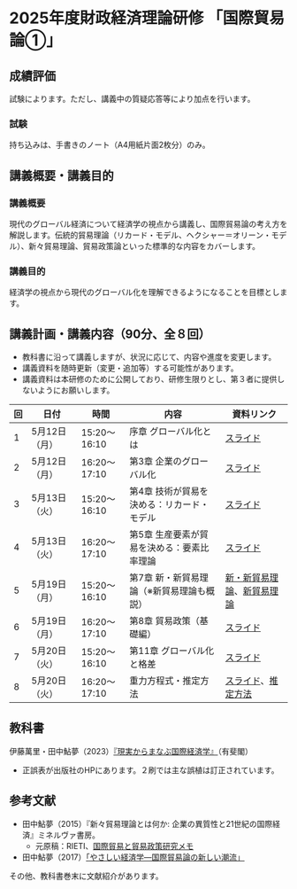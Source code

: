 # 2025年度財政経済理論研修 「国際貿易論①」


## 成績評価
試験によります。ただし、講義中の質疑応答等により加点を行います。

### 試験
持ち込みは、手書きのノート（A4用紙片面2枚分）のみ。


## 講義概要・講義目的
### 講義概要
現代のグローバル経済について経済学の視点から講義し、国際貿易論の考え方を解説します。伝統的貿易理論（リカード・モデル、ヘクシャー＝オリーン・モデル）、新々貿易理論、貿易政策論といった標準的な内容をカバーします。

### 講義目的
経済学の視点から現代のグローバル化を理解できるようになることを目標とします。


## 講義計画・講義内容（90分、全８回）

- 教科書に沿って講義しますが、状況に応じて、内容や進度を変更します。
- 講義資料を随時更新（変更・追加等）する可能性があります。
- 講義資料は本研修のために公開しており、研修生限りとし、第３者に提供しないようにお願いします。




| 回 | 日付         | 時間              | 内容                                                                                         | 資料リンク                                                                                   |
|------|--------------|-------------------|----------------------------------------------------------------------------------------------|----------------------------------------------------------------------------------------------|
| 1    | 5月12日（月） | 15:20～16:10      | 序章 グローバル化とは                                                                       | [スライド](slides/00国際経済学は社会にどう役立つか.pptx)                                    |
| 2    | 5月12日（月） | 16:20～17:10      | 第3章 企業のグローバル化                                                                     | [スライド](slides/03企業のグローバル化.pptx)                                                 |
| 3    | 5月13日（火） | 15:20～16:10      | 第4章 技術が貿易を決める：リカード・モデル                                                 | [スライド](slides/04技術が貿易を決めるリカードモデルv2.pptx)                                |
| 4    | 5月13日（火） | 16:20～17:10      | 第5章 生産要素が貿易を決める：要素比率理論                                                 | [スライド](05生産要素が貿易を決めるv2.pptx)                                                  |
| 5    | 5月19日（月） | 15:20～16:10      | 第7章 新・新貿易理論（※新貿易理論も概説）                                                  | [新・新貿易理論](slides/07新・新貿易理論.pptx)、[新貿易理論](slides/trade2-01-new-trade-theory.pdf) |
| 6    | 5月19日（月） | 16:20～17:10      | 第8章 貿易政策（基礎編）                                                                    | [スライド](slides/08貿易政策_基礎編.pptx)                                                    |
| 7    | 5月20日（火） | 15:20～16:10      | 第11章 グローバル化と格差                                                                   | [スライド](slides/11グローバル化と格差.pptx)                                                 |
| 8    | 5月20日（火） | 16:20～17:10      | 重力方程式・推定方法                                                                         | [スライド](trade2-03-gravity.pdf)、[推定方法](Gravity.md)                                   |




## 教科書
伊藤萬里・田中鮎夢（2023）[『現実からまなぶ国際経済学』](https://www.yuhikaku.co.jp/books/detail/9784641200012)（有斐閣）

- 正誤表が出版社のHPにあります。２刷では主な誤植は訂正されています。

## 参考文献
- 田中鮎夢（2015）『新々貿易理論とは何か: 企業の異質性と21世紀の国際経済』ミネルヴァ書房。
  - 元原稿：RIETI、[国際貿易と貿易政策研究メモ](https://www.rieti.go.jp/users/tanaka-ayumu/serial/index.html)
- 田中鮎夢（2017）[「やさしい経済学―国際貿易論の新しい潮流」](https://www.rieti.go.jp/jp/papers/contribution/yasashii23/index.html)

その他、教科書巻末に文献紹介があります。




